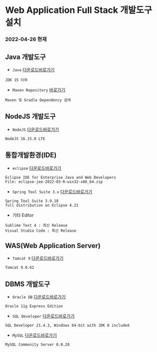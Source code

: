 # Web Application Full Stack 개발도구 설치
### 2022-04-26 현재

## Java 개발도구

* ```Java``` 
[다운로드바로가기](https://www.oracle.com/java/technologies/downloads/archive/)
```
JDK 15 이하
```
* ```Maven Repository``` 
[바로가기](https://mvnrepository.com/)
```
Maven 및 Gradle Dependency 검색
```

## NodeJS 개발도구
* ```NodeJS``` 
[다운로드바로가기](https://nodejs.org/en/)
```
NodeJS 16.15.0 LTE
```

## 통합개발환경(IDE)

* ```eclipse``` 
[다운로드바로가기](https://www.eclipse.org/downloads/packages/)
```
Eclipse IDE for Enterprise Java and Web Developers   
File: eclipse-jee-2022-03-R-win32-x86_64.zip
```


* ```Spring Tool Suite 3.x``` 
[다운로드바로가기](https://github.com/spring-projects/toolsuite-distribution/wiki/Spring-Tool-Suite-3)
```
Spring Tool Suite 3.9.18
full distribution on Eclipse 4.21
```

* 기타 Editor 
```
Sublime Text 4 : 최신 Release
Visual Studio Code : 최신 Release
```

## WAS(Web Application Server)
* ```Tomcat 9``` 
[다운로드바로가기](https://tomcat.apache.org/download-90.cgi)
```
Tomcat 9.0.62
```


## DBMS 개발도구

* ```Oracle DB``` 
[다운로드바로가기](https://www.oracle.com/database/technologies/xe-prior-release-downloads.html) 
```
Oracle 11g Express Edition
```

* ```SQL Developer``` 
[다운로드바로가기](https://www.oracle.com/tools/downloads/sqldev-downloads.html)

```
SQL Developer 21.4.3, Windows 64-bit with JDK 8 included
```


* ```MySQL``` 
[다운로드바로가기](https://dev.mysql.com/downloads/installer/])

```
MySQL Community Server 8.0.28
```

